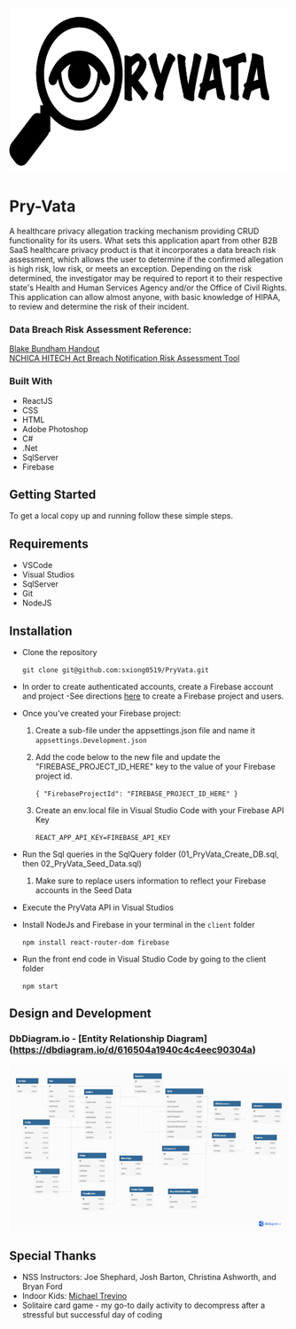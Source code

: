 <p align="center"><img src="PryVata/client/src/components/image/pryvataLogo.png" height="300" width="auto" /></p>

# Pry-Vata

A healthcare privacy allegation tracking mechanism providing CRUD functionality for its users. What sets this application apart from other B2B SaaS healthcare privacy product is that it incorporates a data breach risk assessment, which allows the user to determine if the confirmed allegation is high risk, low risk, or meets an exception. Depending on the risk determined, the investigator may be required to report it to their respective state's Health and Human Services Agency and/or the Office of Civil Rights. This application can allow almost anyone, with basic knowledge of HIPAA, to review and determine the risk of their incident. 

### Data Breach Risk Assessment Reference: 
[Blake Bundham Handout](https://assets.hcca-info.org/Portals/0/PDFs/Resources/Conference_Handouts/Regional_Conference/2016/Orlando/BlakeBudmanhandout.pdf)
<br/>
[NCHICA HITECH Act Breach Notification Risk Assessment Tool](https://assets.hcca-info.org/Portals/0/PDFs/Resources/Conference_Handouts/Compliance_Institute/2010/410handout2.pdf)

### Built With 
* ReactJS
* CSS
* HTML
* Adobe Photoshop
* C#
* .Net
* SqlServer
* Firebase


## Getting Started

To get a local copy up and running follow these simple steps.

## Requirements

* VSCode
* Visual Studios
* SqlServer
* Git
* NodeJS

## Installation 

* Clone the repository 

    `git clone git@github.com:sxiong0519/PryVata.git`

* In order to create authenticated accounts, create a Firebase account and project
-See directions [here](https://github.com/nashville-software-school/bangazon-inc/blob/main/book-3-web-api/chapters/FIREBASE_AUTH.md) to create a Firebase project and users.

* Once you've created your Firebase project:

    1. Create a sub-file under the appsettings.json file and name it `appsettings.Development.json`
    2. Add the code below to the new file and update the "FIREBASE_PROJECT_ID_HERE" key to the value of your Firebase project id.

        `{
        "FirebaseProjectId": "FIREBASE_PROJECT_ID_HERE"
        }`

    3. Create an env.local file in Visual Studio Code with your Firebase API Key

        `REACT_APP_API_KEY=FIREBASE_API_KEY `

* Run the Sql queries in the SqlQuery folder (01_PryVata_Create_DB.sql, then 02_PryVata_Seed_Data.sql)

    1. Make sure to replace users information to reflect your Firebase accounts in the Seed Data

* Execute the PryVata API in Visual Studios

* Install NodeJs and Firebase in your terminal in the `client` folder

    `npm install react-router-dom firebase`

* Run the front end code in Visual Studio Code by going to the client folder

    `npm start`


## Design and Development

### DbDiagram.io - [Entity Relationship Diagram] (https://dbdiagram.io/d/616504a1940c4c4eec90304a)

<img src= "PryVata/client/src/components/image/PryVata.png" height="300" width="auto" />

## Special Thanks

* NSS Instructors: Joe Shephard, Josh Barton, Christina Ashworth, and Bryan Ford
* Indoor Kids: [Michael Trevino](https://github.com/mtrevin93)
* Solitaire card game - my go-to daily activity to decompress after a stressful but successful day of coding
